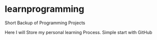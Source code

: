 # learnprogramming
Short Backup of Programming Projects

Here I will Store my personal learning Process.
Simple start with GitHub
